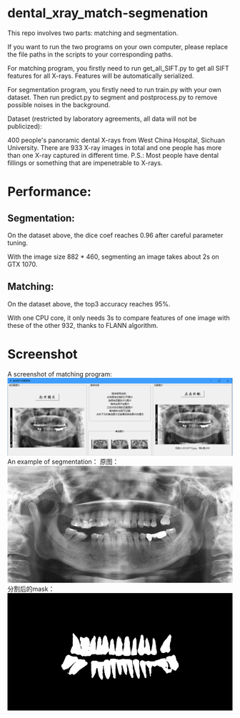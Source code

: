 # dental_xray_match-segmenation
This repo involves two parts: matching and segmentation.

If you want to run the two programs on your own computer, please replace the file paths in the scripts to your corresponding paths.

For matching program, you firstly need to run get_all_SIFT.py to get all SIFT features for all X-rays. Features will be automatically serialized.

For segmentation program, you firstly need to run train.py with your own dataset. Then run predict.py to segment and postprocess.py to remove possible noises in the background.

Dataset (restricted by laboratory agreements, all data will not be publicized): 

400 people's panoramic dental X-rays from West China Hospital, Sichuan University. There are 933 X-ray images in total and one people has more than one X-ray captured in different time. P.S.: Most people have dental fillings or something that are impenetrable to X-rays. 


# Performance:
## Segmentation:
On the dataset above, the dice coef reaches 0.96 after careful parameter tuning.

With the image size 882 * 460, segmenting an image takes about 2s on GTX 1070.

## Matching:
On the dataset above, the top3 accuracy reaches 95%. 

With one CPU core, it only needs 3s to compare features of one image with these of the other 932, thanks to FLANN algorithm.

# Screenshot
A screenshot of matching program:  
![匹配程序截图](./匹配程序截图.png)  
An example of segmentation：
原图：  
![分割原图](./分割原图.png)  
分割后的mask：  
![分割结果](./分割结果.png)  

